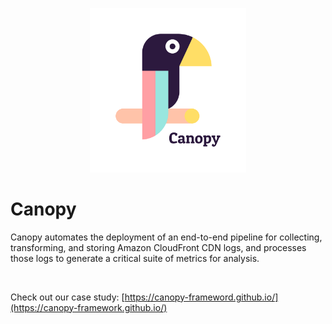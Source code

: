 <p align="center">
    <img src="profile/assets/canopy_graphic_2.png" alt="Canopy logo" width="250">
</p>

# Canopy

Canopy automates the deployment of an end-to-end pipeline for collecting, transforming, and storing Amazon CloudFront CDN logs, 
and processes those logs to generate a critical suite of metrics for analysis.

<p align="center">
  <img src="" alt="" />
</p>

Check out our case study: [https://canopy-frameword.github.io/](https://canopy-framework.github.io/)
